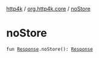 [http4k](../index.md) / [org.http4k.core](index.md) / [noStore](./no-store.md)

# noStore

`fun `[`Response`](-response/index.md)`.noStore(): `[`Response`](-response/index.md)